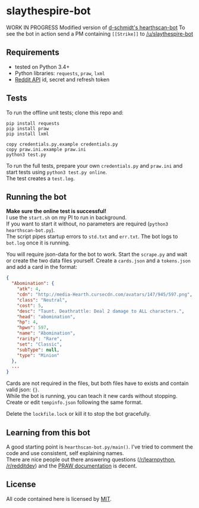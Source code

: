 # slaythespire-bot
WORK IN PROGRESS
Modified version of [d-schmidt's hearthscan-bot](https://github.com/d-schmidt/hearthscan-bot)
To see the bot in action send a PM containing `[[Strike]]` to [/u/slaythespire-bot](https://www.reddit.com/message/compose/?to=slaythespire-bot)

## Requirements
- tested on Python 3.4+
- Python libraries: `requests`, `praw`, `lxml`
- [Reddit API](https://www.reddit.com/prefs/apps/) id, secret and refresh token

## Tests
To run the offline unit tests; clone this repo and:
```
pip install requests
pip install praw
pip install lxml

copy credentials.py.example credentials.py
copy praw.ini.example praw.ini
python3 test.py
```
To run the full tests, prepare your own `credentials.py` and `praw.ini` and start tests using `python3 test.py online`.  
The test creates a `test.log`.

## Running the bot
**Make sure the online test is successful!**  
I use the `start.sh` on my PI to run in background.  
If you want to start it without, no parameters are required (`python3 hearthscan-bot.py`).  
The script pipes startup errors to `std.txt` and `err.txt`. The bot logs to `bot.log` once it is running.

You will require json-data for the bot to work. Start the `scrape.py` and wait or create the two data files yourself.
Create a `cards.json` and a `tokens.json` and add a card in the format:
``` JSON
{
  "Abomination": {
    "atk": 4,
    "cdn": "http://media-Hearth.cursecdn.com/avatars/147/945/597.png",
    "class": "Neutral",
    "cost": 5,
    "desc": "Taunt. Deathrattle: Deal 2 damage to ALL characters.",
    "head": "abomination",
    "hp": 4,
    "hpwn": 597,
    "name": "Abomination",
    "rarity": "Rare",
    "set": "Classic",
    "subType": null,
    "type": "Minion"
  },
  ...
}
```
Cards are not required in the files, but both files have to exists and contain valid json: `{}`.  
While the bot is running, you can teach it new cards without stopping. Create or edit `tempinfo.json` following the same format.

Delete the `lockfile.lock` or kill it to stop the bot gracefully.

## Learning from this bot
A good starting point is `hearthscan-bot.py/main()`. I've tried to comment the code and use consistent, self explaining names.  
There are nice people out there answering questions ([/r/learnpython](https://www.reddit.com/r/learnpython), [/r/redditdev](https://www.reddit.com/r/redditdev)) and the [PRAW documentation](http://praw.readthedocs.io/en/latest/getting_started/quick_start.html) is decent.

## License
All code contained here is licensed by [MIT](https://github.com/d-schmidt/hearthscan-bot/blob/master/LICENSE).
